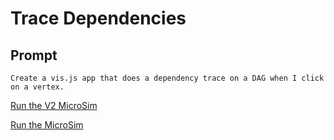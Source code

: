 # Trace Dependencies

## Prompt

```
Create a vis.js app that does a dependency trace on a DAG when I click on a vertex.
```

[Run the V2 MicroSim](trace-v2.html)

[Run the MicroSim](trace.html)